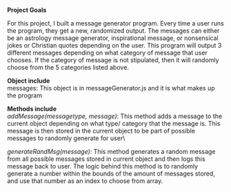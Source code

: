 **Project Goals**

For this project, I built a message generator program. Every time a user runs the program, they get a new, randomized output. The messages can either be an astrology message generator, inspirational message, or nonsensical jokes or Christian quotes depending on the user. This program will output 3 different messages depending on what category of message that user chooses. If the category of message is not stipulated, then it will randomly choose from the 5 categories listed above.

**Object include**\
messages: This object is in messageGenerator.js and it is what makes up the program

**Methods include**\
_addMessage(messagetype, message)_: This method adds a message to the current object depending on what type/ category that the message is. This message is then stored in the current object to be part of possible messages to randomly generate for user\

_generateRandMsg(message)_: This method generates a random message from all possible messages stored in current object and then logs this message back to user. The logic behind this method is to randomly generate a number within the bounds of the amount of messages stored, and use that number as an index to choose from array.